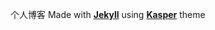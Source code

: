 个人博客
Made with [**Jekyll**](https://github.com/jekyll/jekyll) using [**Kasper**](https://github.com/rosario/kasper) theme
